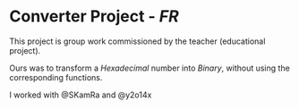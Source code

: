 # Converter Project - *FR*

This project is group work commissioned by the teacher (educational project).

Ours was to transform a *Hexadecimal* number into *Binary*, without using the corresponding functions.

I worked with @SKamRa and @y2o14x
